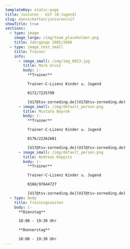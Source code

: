```yaml
---
templateKey: static-page
title: Junioren - U17 (B-Jugend)
slug: mannschaften/junioren/u17
showTitle: true
sections:
  - type: image
    image_large: /img/team_placeholder.png
    title: Jahrgänge 2005/2006
  - type: image_text_small
    title: Trainer
    info:
      - image_small: /img/img_0023.jpg
        title: Mark Grusz
        body: |-
          **Trainer**

          Trainer-C-Lizenz Kinder u. Jugend

          0172/7225799

          [U17@tsv-zorneding.de](U17@tsv-zorneding.de)
      - image_small: /img/default_person.png
        title: Mustafa Bayrak
        body: |-
          **Trainer**

          Trainer-C-Lizenz Kinder u. Jugend

          0176/22262681

          [U17@tsv-zorneding.de](U17@tsv-zorneding.de)
      - image_small: /img/default_person.png
        title: Andreas Koppitz
        body: |-
          **Trainer**

          Trainer-C-Lizenz Kinder u. Jugend

          0160/97644727

          [U17@tsv-zorneding.de](U17@tsv-zorneding.de)
  - type: body
    title: Trainingszeiten
    body: |-
      **Dienstag**

      18:00 - 19:30 Uhr

      **Donnerstag**

      18:00 - 19:30 Uhr
---
```

